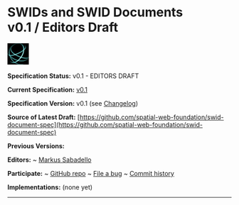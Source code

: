 SWIDs and SWID Documents<br>v0.1 / Editors Draft
==================

![Spatial Web Logo](https://raw.githubusercontent.com/spatial-web-foundation/swid-document-spec/refs/heads/main/spatialweb.jpg)

**Specification Status:** v0.1 - EDITORS DRAFT

**Current Specification:** [v0.1](../v0.1)

**Specification Version:** v0.1 (see [Changelog](#didswid-version-changelog))

**Source of Latest Draft:**
  [https://github.com/spatial-web-foundation/swid-document-spec](https://github.com/spatial-web-foundation/swid-document-spec)

**Previous Versions:**

**Editors:**
~ [Markus Sabadello](https://github.com/peacekeeper)

**Participate:**
~ [GitHub repo](https://github.com/spatial-web-foundation/swid-document-spec)
~ [File a bug](https://github.com/spatial-web-foundation/swid-document-spec/issues)
~ [Commit history](https://github.com/spatial-web-foundation/swid-document-spec/commits/main)

**Implementations:**
(none yet)

------------------------------------
